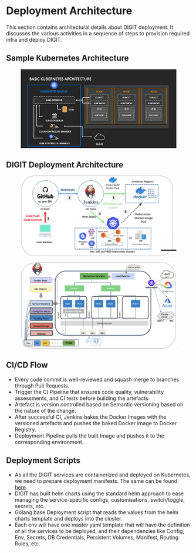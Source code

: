 # Deployment Architecture

This section contains architectural details about DIGIT deployment. It discusses the various activities in a sequence of steps to provision required infra and deploy DIGIT.

## Sample Kubernetes Architecture

<div align="left">

<figure><img src="../../../../.gitbook/assets/image (169).png" alt=""><figcaption></figcaption></figure>

</div>

## DIGIT Deployment Architecture

<figure><img src="../../../../.gitbook/assets/image (45).png" alt=""><figcaption></figcaption></figure>

<figure><img src="../../../../.gitbook/assets/image (8).png" alt=""><figcaption></figcaption></figure>

## CI/CD Flow

* Every code commit is well-reviewed and squash merge to branches through Pull Requests.
* Trigger the CI Pipeline that ensures code quality, vulnerability assessments, and CI tests before building the artefacts.
* Artefact is version controlled based on Semantic versioning based on the nature of the change.
* After successful CI, Jenkins bakes the Docker Images with the versioned artefacts and pushes the baked Docker image to Docker Registry.
* Deployment Pipeline pulls the built Image and pushes it to the corresponding environment.

## Deployment Scripts

* As all the DIGIT services are containerized and deployed on Kubernetes, we need to prepare deployment manifests. The same can be found [here](https://github.com/egovernments/Train-InfraOps).
* DIGIT has built helm charts using the standard helm approach to ease managing the service-specific configs, customisations, switch/toggle, secrets, etc.
* Golang base Deployment script that reads the values from the helm charts template and deploys into the cluster.
* Each env will have one master yaml template that will have the definition of all the services to be deployed, and their dependencies like Config, Env, Secrets, DB Credentials, Persistent Volumes, Manifest, Routing Rules, etc.

